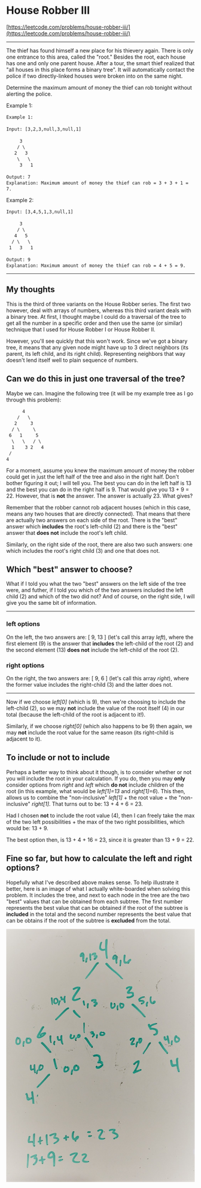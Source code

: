 # House Robber III

[https://leetcode.com/problems/house-robber-iii/](https://leetcode.com/problems/house-robber-iii/)

---
The thief has found himself a new place for his thievery again. There is only one entrance to this area, called the "root." Besides the root, each house has one and only one parent house. After a tour, the smart thief realized that "all houses in this place forms a binary tree". It will automatically contact the police if two directly-linked houses were broken into on the same night.

Determine the maximum amount of money the thief can rob tonight without alerting the police.

Example 1:
```
Example 1:

Input: [3,2,3,null,3,null,1]

     3
    / \
   2   3
    \   \ 
     3   1

Output: 7 
Explanation: Maximum amount of money the thief can rob = 3 + 3 + 1 = 7.
```

Example 2:
```
Input: [3,4,5,1,3,null,1]

     3
    / \
   4   5
  / \   \ 
 1   3   1

Output: 9
Explanation: Maximum amount of money the thief can rob = 4 + 5 = 9.
```
---

## My thoughts

This is the third of three variants on the House Robber series.  The first two however, deal with arrays of numbers, whereas this third variant deals with a binary tree.  At first, I thought maybe I could do a traversal of the tree to get all the number in a specific order and then use the same (or similar) technique that I used for House Robber I or House Robber II.  

However, you'll see quickly that this won't work.  Since we've got a binary tree, it means that any given node might have up to 3 direct neighbors (its parent, its left child, and its right child).  Representing neighbors that way doesn't lend itself well to plain sequence of numbers.

## Can we do this in just one traversal of the tree?

Maybe we can.  Imagine the following tree (it will be my example tree as I go through this problem):

```
      4
    /   \
   2     3
  / \     \
 6   1     5
  \   \   / \
  1    3 2   4
 /
4
```

For a moment, assume you knew the maximum amount of money the robber could get in just the left half of the tree and also in the right half.  Don't bother figuring it out; I will tell you.  The best you can do in the left half is 13 and the best you can do in the right half is 9.  That would give you 13 + 9 = 22.  However, that is **not** the answer.  The answer is actually 23.  What gives?

Remember that the robber cannot rob adjacent houses (which in this case, means any two houses that are directly connected).  That means that there are actually two answers on each side of the root.  There is the "best" answer which **includes** the root's left-child (2) and there is the "best" answer that **does not** include the root's left child.

Similarly, on the right side of the root, there are also two such answers: one which includes the root's right child (3) and one that does not.

## Which "best" answer to choose?

What if I told you what the two "best" answers on the left side of the tree were, and futher, if I told you which of the two answers included the left child (2) and which of the two did not?  And of course, on the right side, I will give you the same bit of information.

---
### left options
On the left, the two answers are: [ 9, 13 ] (let's call this array *left*), where the first element (9) is the answer that **includes** the left-child of the root (2) and the second element (13) **does not** include the left-child of the root (2).

### right options
On the right, the two answers are: [ 9, 6 ] (let's call this array *right*), where the former value includes the right-child (3) and the latter does not.

---

Now if we choose *left[0]* (which is 9), then we're choosing to include the left-child (2), so we may **not** include the value of the root itself (4) in our total (because the left-child of the root is adjacent to it!).

Similarly, if we choose *right[0]* (which also happens to be 9) then again, we may **not** include the root value for the same reason (its right-child is adjacent to it).

## To include or not to include

Perhaps a better way to think about it though, is to consider whether or not you will include the root in your calculation.  If you do, then you may **only** consider options from *right* and *left* which **do not** include children of the root (in this example, what would be *left[1]=13* and *right[1]=6*).  This then, allows us to combine the "non-inclusive" *left[1]* + the root value + the "non-inclusive" *right[1]*.  That turns out to be: 13 + 4 + 6 = 23.

Had I chosen **not** to include the root value (4), then I can freely take the max of the two left possibilities + the max of the two right possibilities, which would be: 13 + 9.

The best option then, is 13 + 4 + 16 = 23, since it is greater than 13 + 9 = 22.

## Fine so far, but how to calculate the left and right options?

Hopefully what I've described above makes sense.  To help illustrate it better, here is an image of what I actually white-boarded when solving this problem.  It includes the tree, and next to each node in the tree are the two "best" values that can be obtained from each subtree.  The first number represents the best value that can be obtained if the root of the subtree is **included** in the total and the second number represents the best value that can be obtains if the root of the subtree is **excluded** from the total.

![Tree example](./tree.jpg)